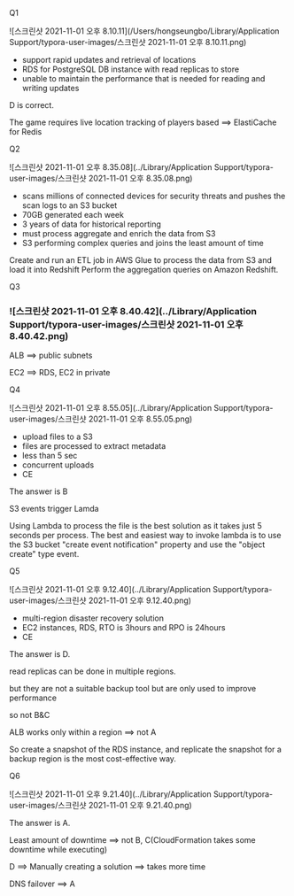 Q1

![스크린샷 2021-11-01 오후 8.10.11](/Users/hongseungbo/Library/Application Support/typora-user-images/스크린샷 2021-11-01 오후 8.10.11.png)

- support rapid updates and retrieval of locations
- RDS for PostgreSQL DB instance with read replicas to store
- unable to maintain the performance that is needed for reading and writing updates



D is correct.

The game requires live location tracking of players based ==> ElastiCache for Redis



Q2

![스크린샷 2021-11-01 오후 8.35.08](../Library/Application Support/typora-user-images/스크린샷 2021-11-01 오후 8.35.08.png)

- scans millions of connected devices for security threats and pushes the scan logs to an S3 bucket
- 70GB generated each week
- 3 years of data for historical reporting
- must process aggregate and enrich the data from S3
- S3 performing complex queries and joins the least amount of time



Create and run an ETL job in AWS Glue to process the data from S3 and load it into Redshift Perform the aggregation queries on Amazon Redshift.



Q3

### ![스크린샷 2021-11-01 오후 8.40.42](../Library/Application Support/typora-user-images/스크린샷 2021-11-01 오후 8.40.42.png)

ALB ==> public subnets

EC2 ==> RDS, EC2 in private



Q4

![스크린샷 2021-11-01 오후 8.55.05](../Library/Application Support/typora-user-images/스크린샷 2021-11-01 오후 8.55.05.png)

- upload files to a S3
- files are processed to extract metadata
- less than 5 sec
- concurrent uploads
- CE

The answer is B

S3 events trigger Lamda

Using Lambda to process the file is the best solution as it takes just 5 seconds per process. The best and easiest way to invoke lambda is to use the S3 bucket "create event notification" property and use the "object create" type event. 



Q5

![스크린샷 2021-11-01 오후 9.12.40](../Library/Application Support/typora-user-images/스크린샷 2021-11-01 오후 9.12.40.png)

- multi-region disaster recovery solution
- EC2 instances, RDS, RTO is 3hours and RPO is 24hours
- CE



The answer is D.

read replicas can be done in multiple regions.

but they are not a suitable backup tool but are only used to improve performance

so not B&C

ALB works only within a region ==> not A

So create a snapshot of the RDS instance, and replicate the snapshot for a backup region is the most cost-effective way.



Q6

![스크린샷 2021-11-01 오후 9.21.40](../Library/Application Support/typora-user-images/스크린샷 2021-11-01 오후 9.21.40.png)

The answer is A.

Least amount of downtime ==> not B, C(CloudFormation takes some downtime while executing)

D ==> Manually creating a solution ==> takes more time

DNS failover ==> A



 
